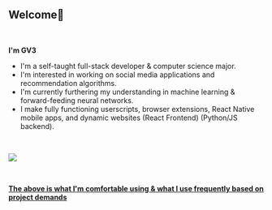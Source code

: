 <h2 align="left">Welcome👋</h2><br/>

<div align="left">

<p><strong>I'm GV3</strong></p>
<ul>
  <li>I'm a self-taught full-stack developer & computer science major.</li>
  <li>I'm interested in working on social media applications and recommendation algorithms.</li>
  <li>I'm currently furthering my understanding in machine learning & forward-feeding neural networks.</li>
  <li>I make fully functioning userscripts, browser extensions, React Native mobile apps, and dynamic websites (React Frontend) (Python/JS backend).</li>
</ul><br/>

<p align="left">
<a href="#"><img href="#" src="https://skillicons.dev/icons?i=python,typescript,js,react,express,nodejs,aws,figma,firebase,flask,git,heroku,mongodb,mysql,react,redis,tailwind,tensorflow,npm,svelte&perline=11" /> 
</p>
<br/>
<p><strong>The above is what I'm comfortable using & what I use frequently based on project demands</strong></p>
</div>
